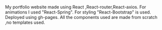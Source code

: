 My portfolio website made using React ,React-router,React-axios.
For animations I used "React-Spring".
For styling "React-Bootstrap" is used.
Deployed using gh-pages.
All the components used are made from scratch ,no templates used.




